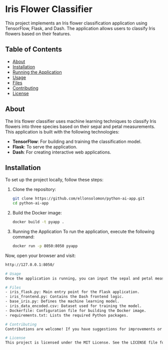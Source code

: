 # Iris Flower Classifier

This project implements an Iris flower classification application using TensorFlow, Flask, and Dash. The application allows users to classify Iris flowers based on their features.

## Table of Contents

- [About](#about)
- [Installation](#installation)
- [Running the Application](#running-the-application)
- [Usage](#usage)
- [Files](#files)
- [Contributing](#contributing)
- [License](#license)

## About

The Iris flower classifier uses machine learning techniques to classify Iris flowers into three species based on their sepal and petal measurements. This application is built with the following technologies:

- **TensorFlow**: For building and training the classification model.
- **Flask**: To serve the application.
- **Dash**: For creating interactive web applications.

## Installation

To set up the project locally, follow these steps:

1. Clone the repository:
   ```bash
   git clone https://github.com/ellonsolomon/python-ai-app.git
   cd python-ai-app

2. Build the Docker image:
   ```bash
   docker build -t pyapp .

3. Running the Application
To run the application, execute the following command:
   ```bash
   docker run -p 8050:8050 pyapp

Now, open your browser and visit:

   ```bash
   http://127.0.0.1:8050/

# Usage
Once the application is running, you can input the sepal and petal measurements to classify the Iris flower. The model will provide predictions based on the provided data.

# Files
- iris_flask.py: Main entry point for the Flask application.
- iris_frontend.py: Contains the Dash frontend logic.
- base_iris.py: Defines the machine learning model.
- iris_data_encoded.csv: Dataset used for training the model.
- Dockerfile: Configuration file for building the Docker image.
- requirements.txt: Lists the required Python packages.

# Contributing
Contributions are welcome! If you have suggestions for improvements or want to report issues, please open an issue or submit a pull request.

# License
This project is licensed under the MIT License. See the LICENSE file for details.
